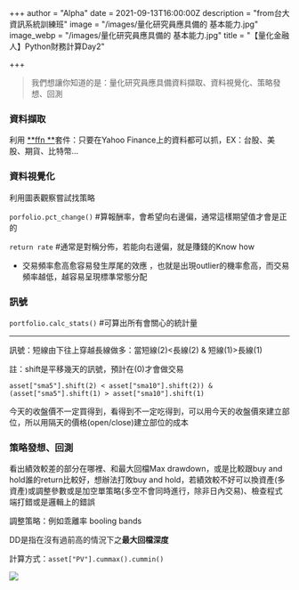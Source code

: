 +++
author = "Alpha"
date = 2021-09-13T16:00:00Z
description = "from台大資訊系統訓練班"
image = "/images/量化研究員應具備的 基本能力.jpg"
image_webp = "/images/量化研究員應具備的 基本能力.jpg"
title = "【量化金融人】Python財務計算Day2"

+++
> 我們想讓你知道的是：量化研究員應具備資料擷取、資料視覺化、策略發想、回測

### 資料擷取

利用 [**ffn **](https://pmorissette.github.io/ffn/ "ffn")套件：只要在Yahoo Finance上的資料都可以抓，EX：台股、美股、期貨、比特幣...

### 資料視覺化

利用圖表觀察嘗試找策略

`porfolio.pct_change()`  #算報酬率，會希望向右邊偏，通常這樣期望值才會是正的

`return rate`  #通常是對稱分佈，若能向右邊偏，就是賺錢的Know how

* 交易頻率愈高愈容易發生厚尾的效應 ，也就是出現outlier的機率愈高，而交易頻率越低，越容易呈現標準常態分配

### 訊號

`portfolio.calc_stats()`  #可算出所有會關心的統計量

***

訊號：短線由下往上穿越長線做多：當短線(2)<長線(2) & 短線(1)>長線(1)

註：shift是平移幾天的訊號，預計在(0)才會做交易

`asset["sma5"].shift(2) < asset["sma10"].shift(2)) & (asset["sma5"].shift(1) > asset["sma10"].shift(1)`

今天的收盤價不一定買得到，看得到不一定吃得到，可以用今天的收盤價來建立部位，所以用隔天的價格(open/close)建立部位的成本

### 策略發想、回測

看出績效較差的部分在哪裡、和最大回檔Max drawdown，或是比較跟buy and hold誰的return比較好，想辦法打敗buy and hold，若績效較不好可以換資產(多資產)或調整參數或是加空單策略(多空不會同時進行，除非日內交易)、檢查程式端打錯或是邏輯上的錯誤

調整策略：例如乖離率 booling bands

DD是指在沒有過前高的情況下之**最大回檔深度**

計算方式：`asset["PV"].cummax().cummin()`

![](/images/2021-09-15-4-32-01.png)